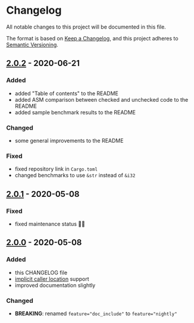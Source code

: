 # Changelog

All notable changes to this project will be documented in this file.

The format is based on [Keep a Changelog](https://keepachangelog.com/en/1.0.0/),
and this project adheres to
[Semantic Versioning](https://semver.org/spec/v2.0.0.html).

## [2.0.2] - 2020-06-21

### Added

- added "Table of contents" to the README
- added ASM comparison between checked and unchecked code to the README
- added sample benchmark results to the README

### Changed

- some general improvements to the README

### Fixed

- fixed repository link in `Cargo.toml`
- changed benchmarks to use `&str` instead of `&i32`

## [2.0.1] - 2020-05-08

### Fixed

- fixed maintenance status 🤦‍♂️

## [2.0.0] - 2020-05-08

### Added

- this CHANGELOG file
- [implicit caller location](https://doc.rust-lang.org/unstable-book/language-features/track-caller.html)
  support
- improved documentation slightly

### Changed

- **BREAKING**: renamed `feature="doc_include"` to `feature="nightly"`

[2.0.2]: https://github.com/daxpedda/unchecked_unwrap/releases/tag/v2.0.2
[2.0.1]: https://github.com/daxpedda/unchecked_unwrap/releases/tag/v2.0.1
[2.0.0]: https://github.com/daxpedda/unchecked_unwrap/releases/tag/v2.0.0
